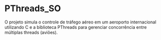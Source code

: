 # PThreads_SO
O projeto simula o controle de tráfego aéreo em um aeroporto internacional utilizando C e a biblioteca PThreads para gerenciar concorrência entre múltiplas threads (aviões).
